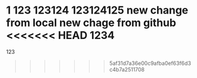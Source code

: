 1
123
123124
123124125
new change from local
new chage from github
<<<<<<< HEAD
1234
=======
123
>>>>>>> 5af31d7a36e00c9afba0ef63f6d3c4b7a2511708

